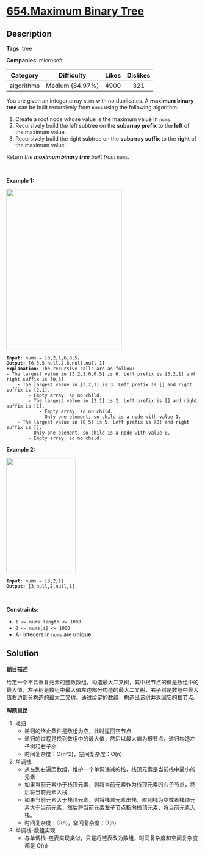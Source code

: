 # [654.Maximum Binary Tree](https://leetcode.com/problems/maximum-binary-tree/description/)

## Description

**Tags**: tree

**Companies**: microsoft

|  Category  |   Difficulty    | Likes | Dislikes |
| :--------: | :-------------: | :---: | :------: |
| algorithms | Medium (84.97%) | 4900  |   321    |

<p>You are given an integer array <code>nums</code> with no duplicates. A <strong>maximum binary tree</strong> can be built recursively from <code>nums</code> using the following algorithm:</p>
<ol>
  <li>Create a root node whose value is the maximum value in <code>nums</code>.</li>
  <li>Recursively build the left subtree on the <strong>subarray prefix</strong> to the <strong>left</strong> of the maximum value.</li>
  <li>Recursively build the right subtree on the <strong>subarray suffix</strong> to the <strong>right</strong> of the maximum value.</li>
</ol>
<p>Return <em>the <strong>maximum binary tree</strong> built from </em><code>nums</code>.</p>
<p>&nbsp;</p>
<p><strong class="example">Example 1:</strong></p>
<img alt="" src="https://assets.leetcode.com/uploads/2020/12/24/tree1.jpg" style="width: 302px; height: 421px;" />
<pre><code><strong>Input:</strong> nums = [3,2,1,6,0,5]
<strong>Output:</strong> [6,3,5,null,2,0,null,null,1]
<strong>Explanation:</strong> The recursive calls are as follow:
- The largest value in [3,2,1,6,0,5] is 6. Left prefix is [3,2,1] and right suffix is [0,5].
    - The largest value in [3,2,1] is 3. Left prefix is [] and right suffix is [2,1].
        - Empty array, so no child.
        - The largest value in [2,1] is 2. Left prefix is [] and right suffix is [1].
            - Empty array, so no child.
            - Only one element, so child is a node with value 1.
    - The largest value in [0,5] is 5. Left prefix is [0] and right suffix is [].
        - Only one element, so child is a node with value 0.
        - Empty array, so no child.</code></pre>
<p><strong class="example">Example 2:</strong></p>
<img alt="" src="https://assets.leetcode.com/uploads/2020/12/24/tree2.jpg" style="width: 182px; height: 301px;" />
<pre><code><strong>Input:</strong> nums = [3,2,1]
<strong>Output:</strong> [3,null,2,null,1]</code></pre>
<p>&nbsp;</p>
<p><strong>Constraints:</strong></p>
<ul>
  <li><code>1 &lt;= nums.length &lt;= 1000</code></li>
  <li><code>0 &lt;= nums[i] &lt;= 1000</code></li>
  <li>All integers in <code>nums</code> are <strong>unique</strong>.</li>
</ul>

## Solution

**题目描述**

给定一个不含重复元素的整数数组，构造最大二叉树，其中根节点的值是数组中的最大值，左子树是数组中最大值左边部分构造的最大二叉树，右子树是数组中最大值右边部分构造的最大二叉树。通过给定的数组，构造出该树并返回它的根节点。

**解题思路**

1. 递归
   - 递归的终止条件是数组为空，此时返回空节点
   - 递归的过程是找到数组中的最大值，然后以最大值为根节点，递归构造左子树和右子树
   - 时间复杂度：O(n^2)，空间复杂度：O(n)
2. 单调栈
   - 从左到右遍历数组，维护一个单调递减的栈，栈顶元素是当前栈中最小的元素
   - 如果当前元素小于栈顶元素，则将当前元素作为栈顶元素的右子节点，然后将当前元素入栈
   - 如果当前元素大于栈顶元素，则将栈顶元素出栈，直到栈为空或者栈顶元素大于当前元素，然后将当前元素左子节点指向栈顶元素，将当前元素入栈。
   - 时间复杂度：O(n)，空间复杂度：O(n)
3. 单调栈-数组实现
   - 与单调栈-链表实现类似，只是将链表改为数组，时间复杂度和空间复杂度都是 O(n)
